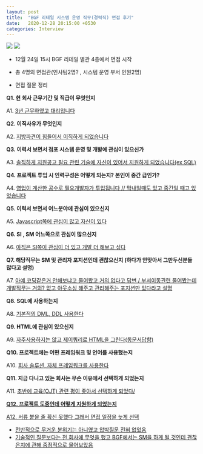 ```yaml
---
layout: post
title:  "BGF 리테일 시스템 운영 직무(경력직) 면접 후기"
date:   2020-12-28 20:15:00 +0530
categories: Interview
---
```


<div class="post-container">
    <img class="bgf_2" src="{{site.baseurl }}/assets/interview/bgf_1.jpg" />
    <img class="bgf_1" src="{{site.baseurl }}/assets/interview/bgf_0.jpg" /> 
</div>



- 12월 24일 15시 BGF 리테일 별관 4층에서 면접 시작

- 총 4명의 면접관(인사팀2명? , 시스템 운영 부서 인원2명)

- 면접 질문 정리

**Q1. 현 회사 근무기간 및 직급이 무엇인지**

A1. <u>3년 근무하였고 대리입니다</u>

**Q2. 이직사유가 무엇인지**

A2. <u>지방파견이 힘들어서 이직하게 되었습니다</u>

**Q3. 이력서 보면서 점포 시스템 운영 및 개발에 관심이 있으신가**

A3. <u>솔직하게 지원공고 필요 관련 기술에 자신이 있어서 지원하게 되었습니다(ex SQL)</u>

**Q4. 프로젝트 투입 시 인력구성은 어떻게 되는지? 본인이 중간 급인가?**

A4. <u>영업이 계산한 공수로 필요개발자가 투입됩니다 // 막내일때도 있고 중간일 때고 있었습니다</u>

**Q5. 이력서 보면서 어느분야에 관심이 있으신지**

A5. <u>Javascript쪽에 관심이 많고 자신이 있다</u>

**Q6. SI , SM 어느쪽으로 관심이 많으신지** 

A6. <u>아직은 SI쪽이 관심이 더 있고 개발 더 해보고 싶다</u>

**Q7. 해당직무는 SM 및 관리자 포지션인데 괜찮으신지 (하다가 안맞아서 그만두신분들 많다고 설명)**

A7. <u>아예 코딩같은거 안해보냐고 물어봤고 거의 없다고 답변 / 부서이동관련 물어봤는데 개발직무는 거의? 없고 아웃소싱 해주고 관리해주는 포지션만 있다라고 설명</u>

**Q8. SQL에 사용하는지**

A8. <u>기본적의 DML, DDL 사용한다</u>

**Q9. HTML에 관심이 있으신지**

A9. <u>자주사용하지는 않고 제이쿼리로 HTML을 그린다(동문서답함)</u>

**Q10. 프로젝트에는 어떤 프레임워크 및 언어를 사용했는지**

A10. <u>회사 솔루션, 자체 프레임워크를 사용한다</u>

**Q11. 지금 다니고 있는 회사는 무슨 이유에서 선택하게 되었는지**

A11. <u>초반에 교육(OJT) 관련 평이 좋아서 선택하게 되었다/<u>

**Q12. 프로젝트 도중인데 어떻게 지원하게 되었는지**

A12. <u>서류 붙을 줄 확신 못했다 그래서 면접 일정을 늦게 선택</u>

- 전반적으로 무거운 분위기는 아니였고 압박질문 전혀 없었음
- 기술적인 질문보다는 전 회사에 무엇을 했고 BGF에서는 SM을 하게 될 것인데 괜찮은지에 관해 중점적으로 물어보았음